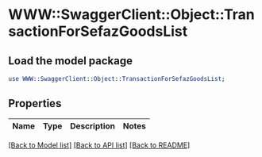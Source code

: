 # WWW::SwaggerClient::Object::TransactionForSefazGoodsList

## Load the model package
```perl
use WWW::SwaggerClient::Object::TransactionForSefazGoodsList;
```

## Properties
Name | Type | Description | Notes
------------ | ------------- | ------------- | -------------

[[Back to Model list]](../README.md#documentation-for-models) [[Back to API list]](../README.md#documentation-for-api-endpoints) [[Back to README]](../README.md)


